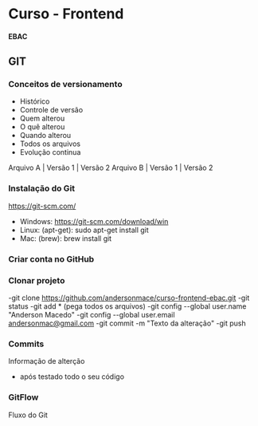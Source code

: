 # Curso - Frontend
#### EBAC

## GIT
### Conceitos de versionamento
  - Histórico
  - Controle de versão
  - Quem alterou
  - O quê alterou
  - Quando alterou
  - Todos os arquivos
  - Evolução continua

Arquivo A | Versão 1 | Versão 2
Arquivo B | Versão 1 | Versão 2

### Instalação do Git
https://git-scm.com/

  - Windows: https://git-scm.com/download/win
  - Linux: (apt-get): sudo apt-get install git
  - Mac: (brew): brew install git

### Criar conta no GitHub

### Clonar projeto
  -git clone https://github.com/andersonmace/curso-frontend-ebac.git
  -git status
  -git add * (pega todos os arquivos)
  -git config --global user.name "Anderson Macedo"
  -git config --global user.email andersonmac@gmail.com
  -git commit -m "Texto da alteração"
  -git push

### Commits
Informação de alterção
  - após testado todo o seu código

### GitFlow
Fluxo do Git

